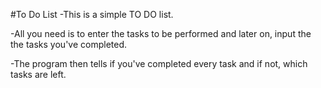 #To Do List
-This is a simple TO DO list.

-All you need is to enter the tasks to be performed and later on, input the the tasks you've completed.

-The program then tells if you've completed every task and if not, which tasks are left.


<!---
M-S-G-A/M-S-G-A is a ✨ special ✨ repository because its `README.md` (this file) appears on your GitHub profile.
You can click the Preview link to take a look at your changes.
--->

